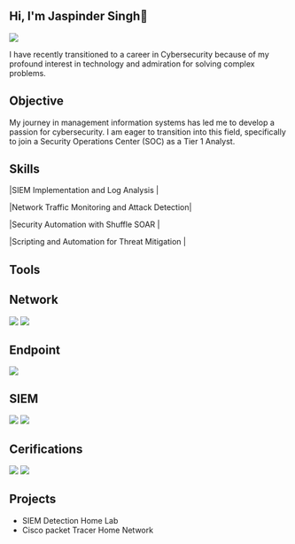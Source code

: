 ## Hi, I'm Jaspinder Singh👋
<a href="https://linkedin.com/in/jaspindersingh2793/"><img src="https://img.shields.io/badge/-LinkedIn-0072b1?&style=for-the-badge&logo=linkedin&logoColor=white" /></a>

I have recently transitioned to a career in Cybersecurity because of my profound interest in technology and admiration for solving complex problems.

## Objective

My journey in management information systems has led me to develop a passion for cybersecurity. I am eager to transition into this field, specifically to join a Security Operations Center (SOC) as a Tier 1 Analyst.

## Skills

|SIEM Implementation and Log Analysis           |

|Network Traffic Monitoring and Attack Detection|

|Security Automation with Shuffle SOAR          |

|Scripting and Automation for Threat Mitigation | 


## Tools

## Network

<div>
    <img src="https://img.shields.io/badge/-Wireshark-1679A7?&style=for-the-    badge&logo=Wireshark&logoColor=white" />
    <img src="https://img.shields.io/badge/-Cisco%20Packet%20Capture-1BA0D7?style=for-the-badge&logo=Cisco&logoColor=green" />
</div>

## Endpoint
<div>
  <img src="https://img.shields.io/badge/-Microsoft_Defender_for_Endpoint-00A4EF?&style=for-the-badge&logo=Microsoft&logoColor=white" />
</div>

## SIEM
<div>
   <img src="https://img.shields.io/badge/-Splunk-000000?&style=for-the-badge&logo=Splunk&logoColor=white" />
    <img src="https://img.shields.io/badge/-Elastic-005571?&style=for-the-badge&logo=Elastic&logoColor=white" />
</div>

## Cerifications
<div>
  <img src="https://img.shields.io/badge/-Security%2B-FF0000?&style=for-the-badge&logo=CompTIA&logoColor=white" />
  <img src="https://img.shields.io/badge/-Introduction%20to%20Packet%20Tracer-1BA0D7?style=for-the-badge&logo=Cisco&logoColor=white" />
</div>

## Projects
- SIEM Detection Home Lab
- Cisco packet Tracer Home Network
